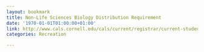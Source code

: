 ```yaml
---
layout: bookmark
title: Non-Life Sciences Biology Distribution Requirement
date: '1970-01-01T01:00:00+01:00'
link: http://www.cals.cornell.edu/cals/current/registrar/current-students/cals-graduation/nonlifebiology.cfm
categories: Recreation

---
```

